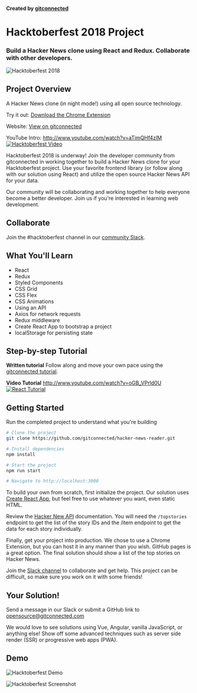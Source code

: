 #### Created by [gitconnected](https://gitconnected.com)

# Hacktoberfest 2018 Project

### Build a Hacker News clone using React and Redux. Collaborate with other developers.

![Hacktoberfest 2018](https://github.com/gitconnected/hacker-news-reader/raw/master/public/hacktoberfest-react.png 'Hacktoberfest 2018')

## Project Overview

A Hacker News clone (in night mode!) using all open source technology.

Try it out: [Download the Chrome Extension](https://chrome.google.com/webstore/detail/hacker-news/hknoigmfpgfdkccnkbfbjfnocoegoefe?pli=1&authuser=1)

Website: [View on gitconnected](https://gitconnected.com/hacktoberfest)

YouTube Intro: http://www.youtube.com/watch?v=aTimQHf4zlM
[![Hacktoberfest Video](http://img.youtube.com/vi/aTimQHf4zlM/0.jpg)](http://www.youtube.com/watch?v=aTimQHf4zlM)

Hacktoberfest 2018 is underway! Join the developer community from gitconnected in working together to build a Hacker News clone for your Hacktoberfest project. Use your favorite frontend library (or follow along with our solution using React) and utilize the open source Hacker News API for your data.

Our community will be collaborating and working together to help everyone become a better developer. Join us if you're interested in learning web development.

## Collaborate

Join the #hacktoberfest channel in our [community Slack](https://community.gitconnected.com).

## What You'll Learn

-   React
-   Redux
-   Styled Components
-   CSS Grid
-   CSS Flex
-   CSS Animations
-   Using an API
-   Axios for network requests
-   Redux middleware
-   Create React App to bootstrap a project
-   localStorage for persisting state


## Step-by-step Tutorial

**Written tutorial**
Follow along and move your own pace using the [gitconnected tutorial](https://gitconnected.com/courses/learn-react-redux-tutorial-build-a-hacker-news-clone).
    
**Video Tutorial**
http://www.youtube.com/watch?v=oGB_VPrld0U
[![React Tutorial](http://img.youtube.com/vi/oGB_VPrld0U/0.jpg)](http://www.youtube.com/watch?v=oGB_VPrld0U)

## Getting Started

Run the completed project to understand what you're building

```sh
# Clone the project
git clone https://github.com/gitconnected/hacker-news-reader.git

# Install dependencies
npm install

# Start the project
npm run start

# Navigate to http://localhost:3000
```

To build your own from scratch, first initialize the project. Our solution uses [Create React App](https://github.com/facebook/create-react-app),
but feel free to use whatever you want, even static HTML.

Review the [Hacker New API](https://github.com/HackerNews/API)
documentation. You will need the `/topstories` endpoint to get the list of the
story IDs and the /item endpoint to get the data for each story individually.

Finally, get your project into production. We chose to use a Chrome Extension, but
you can host it in any manner than you wish. GitHub pages is a great option. The final solution should show a list of the top stories on Hacker News.

Join the [Slack channel](https://community.gitconnected.com) to
collaborate and get help. This project can be difficult, so make sure you work on it with some friends!

## Your Solution!

Send a message in our Slack or submit a GitHub link to [opensource@gitconnected.com](mailto:opensource@gitconnected.com)

We would love to see solutions using Vue, Angular, vanilla JavaScript, or anything else! Show off some advanced techniques such as server side render (SSR) or progressive web apps (PWA).

## Demo

![Hacktoberfest Demo](https://media.giphy.com/media/3HwA2U7rZgn0pRnV9f/giphy.gif 'Hacktoberfest Demo')

![Hacktoberfest Screenshot](https://github.com/gitconnected/hacker-news-reader/raw/master/public/hacktoberfest-screenshot.png 'Hacktoberfest Screenshot')
